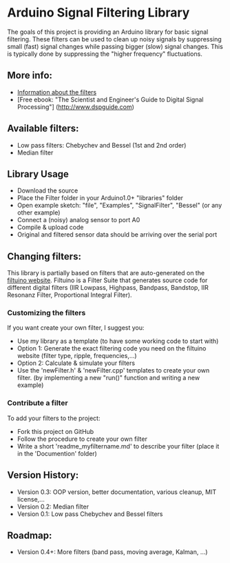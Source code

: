 # Arduino Signal Filtering Library
The goals of this project is providing an Arduino library for basic signal filtering.
These filters can be used to clean up noisy signals by suppressing small (fast) signal changes while passing bigger (slow) signal changes. 
This is typically done by suppressing the "higher frequency" fluctuations.

## More info:
 * [Information about the filters](https://github.com/jeroendoggen/Arduino-signal-filtering-library/wiki/Signal-Filtering-Basics)
 * [Free ebook: "The Scientist and Engineer's Guide to Digital Signal Processing"] (http://www.dspguide.com)

## Available filters:
 * Low pass filters: Chebychev and Bessel (1st and 2nd order)
 * Median filter

## Library Usage
 * Download the source
 * Place the Filter folder in your Arduino1.0+ "libraries" folder
 * Open example sketch: "file", "Examples", "SignalFilter", "Bessel" (or any other example)
 * Connect a (noisy) analog sensor to port A0
 * Compile & upload code
 * Original and filtered sensor data should be arriving over the serial port

## Changing filters:
This library is partially based on filters that are auto-generated on the [filtuino website](http://www.schwietering.com/jayduino/filtuino/).
Filtuino is a Filter Suite that generates source code for different digital filters (IIR Lowpass, Highpass, Bandpass, Bandstop, IIR Resonanz Filter, Proportional Integral Filter).

### Customizing the filters
If you want create your own filter, I suggest you:
 * Use my library as a template (to have some working code to start with)
 * Option 1: Generate the exact filtering code you need on the filtuino website (filter type, ripple, frequencies,...)
 * Option 2: Calculate & simulate your filters
 * Use the 'newFilter.h' & 'newFilter.cpp' templates to create your own filter. (by implementing a new "run()" function and writing a new example)

### Contribute a filter
To add your filters to the project:
 * Fork this project on GitHub
 * Follow the procedure to create your own filter
 * Write a short 'readme_myfiltername.md' to describe your filter (place it in the 'Documention' folder) 

## Version History:
 * Version 0.3: OOP version, better documentation, various cleanup, MIT license,...
 * Version 0.2: Median filter
 * Version 0.1: Low pass Chebychev and Bessel filters

## Roadmap:
 * Version 0.4+: More filters (band pass, moving average, Kalman, ...)                                             
